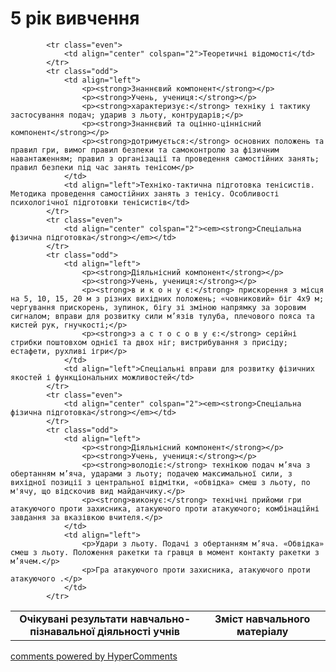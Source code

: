 <div id="hypercomments_widget" class="js-hypercomments-widget invisible"></div>

5 рік вивчення
=============================

<table>
  <body>
    <tr>
<td align="center" width="60%"><strong>Очікувані результати навчально-пізнавальної діяльності учнів</strong></td>
<td align="center" width="40%"><strong>Зміст навчального матеріалу</strong></td>
    </tr>

            <tr class="even">
                <td align="center" colspan="2">Теоретичні відомості</td>
            </tr>
            <tr class="odd">
                <td align="left">
                    <p><strong>Знаннєвий компонент</strong></p>
                    <p><strong>Учень, учениця:</strong></p>
                    <p><strong>характеризує:</strong> техніку і тактику застосування подач; ударив з льоту, контрударів;</p>
                    <p><strong>Знаннєвий та оцінно-ціннісний компонент</strong></p>
                    <p><strong>дотримується:</strong> основних положень та правил гри, вимог правил безпеки та самоконтролю за фізичним навантаженням; правил з організації та проведення самостійних занять; правил безпеки під час занять тенісом</p>
                </td>
                <td align="left">Техніко-тактична підготовка тенісистів. Методика проведення самостійних занять з тенісу. Особливості психологічної підготовки тенісистів</td>
            </tr>
            <tr class="even">
                <td align="center" colspan="2"><em><strong>Спеціальна фізична підготовка</strong></em></td>
            </tr>
            <tr class="odd">
                <td align="left">
                    <p><strong>Діяльнісний компонент</strong></p>
                    <p><strong>Учень, учениця:</strong></p>
                    <p><strong>в и к о н у є:</strong> прискорення з місця на 5, 10, 15, 20 м з різних вихідних положень; «човниковий» біг 4x9 м; чергування прискорень, зупинок, бігу зі зміною напрямку за зоровим сигналом; вправи для розвитку сили м’язів тулуба, плечового пояса та кистей рук, гнучкості;</p>
                    <p><strong>з а с т о с о в у є:</strong> серійні стрибки поштовхом однієї та двох ніг; вистрибування з присіду; естафети, рухливі ігри</p>
                </td>
                <td align="left">Спеціальні вправи для розвитку фізичних якостей і функціональних можливостей</td>
            </tr>
            <tr class="even">
                <td align="center" colspan="2"><em><strong>Спеціальна фізична підготовка</strong></em></td>
            </tr>
            <tr class="odd">
                <td align="left">
                    <p><strong>Діяльнісний компонент</strong></p>
                    <p><strong>Учень, учениця:</strong></p>
                    <p><strong>володіє:</strong> технікою подач м’яча з обертанням м’яча, ударами з льоту; подачею максимальної сили, з вихідної позиції з центральної відмітки, «обвідка» смеш з льоту, по м'ячу, що відскочив вид майданчику.</p>
                    <p><strong>виконує:</strong> технічні прийоми гри атакуючого проти захисника, атакуючого проти атакуючого; комбінаційні завдання за вказівкою вчителя.</p>
                </td>
                <td align="left">
                    <p>Удари з льоту. Подачі з обертанням м’яча. «Обвідка» смеш з льоту. Положення ракетки та гравця в момент контакту ракетки з м’ячем.</p>
                    <p>Гра атакуючого проти захисника, атакуючого проти атакуючого .</p>
                </td>
            </tr>
  </body>
</table>

<div class="js-hypercomments-container">
    <a href="http://hypercomments.com" class="hc-link" title="comments widget">comments powered by HyperComments</a>
</div>